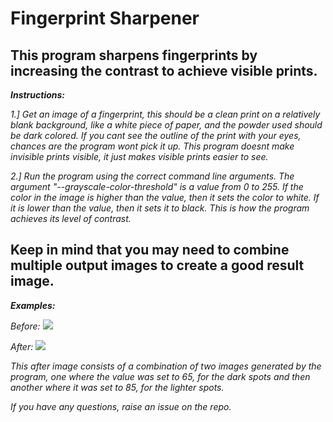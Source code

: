 # Fingerprint Sharpener

## This program sharpens fingerprints by increasing the contrast to achieve visible prints.
***Instructions:***

*1.] Get an image of a fingerprint, this should be a clean print on a relatively blank background, like a white piece of paper, and the powder used should be dark colored. If you cant see the outline of the print with your eyes, chances are the program wont pick it up. This program doesnt make invisible prints visible, it just makes visible prints easier to see.*

*2.] Run the program using the correct command line arguments. The argument "--grayscale-color-threshold" is a value from 0 to 255. If the color in the image is higher than the value, then it sets the color to white. If it is lower than the value, then it sets it to black. This is how the program achieves its level of contrast.*

## Keep in mind that you may need to combine multiple output images to create a good result image.

***Examples:***

*Before:*
![](https://i.imgur.com/jPuNnfy.jpg?raw=true)

*After:*
![](https://i.imgur.com/j5l7Buj.png?raw=true)

*This after image consists of a combination of two images generated by the program, one where the value was set to 65, for the dark spots and then another where it was set to 85, for the lighter spots.*

*If you have any questions, raise an issue on the repo.*